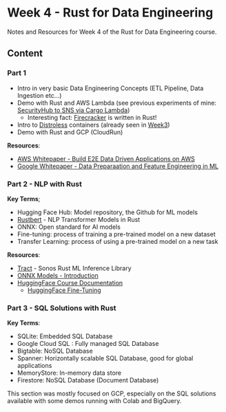 # Week 4 - Rust for Data Engineering

Notes and Resources for Week 4 of the Rust for Data Engineering course.

## Content

### Part 1

- Intro in very basic Data Engineering Concepts (ETL Pipeline, Data Ingestion etc...)
- Demo with Rust and AWS Lambda (see previous experiments of mine: [SecurityHub to SNS via Cargo Lambda](https://github.com/amasotti/aws-securityhub-summary-rust))
  - Interesting fact: [Firecracker](https://firecracker-microvm.github.io/) is written in Rust! 
- Intro to [Distroless](https://github.com/GoogleContainerTools/distroless) containers (already seen in [Week3](../week3/5-axum-webservice))
- Demo with Rust and GCP (CloudRun)

__Resources__:

- [AWS Whitepaper - Build E2E Data Driven Applications on AWS](https://docs.aws.amazon.com/whitepapers/latest/build-e2e-data-driven-applications/build-e2e-data-driven-applications.html)
- [Google Whitepaper - Data Preparaation and Feature Engineering in ML](https://developers.google.com/machine-learning/data-prep)


### Part 2 - NLP with Rust

__Key Terms__;
- Hugging Face Hub: Model repository, the Github for ML models
- [Rustbert](https://github.com/guillaume-be/rust-bert) - NLP Transformer Models in Rust
- ONNX: Open standard for AI models
- Fine-tuning: process of training a pre-trained model on a new dataset
- Transfer Learning: process of using a pre-trained model on a new task


__Resources__:

- [Tract](https://github.com/sonos/tract) - Sonos Rust ML Inference Library
- [ONNX Models - Introduction](https://onnx.ai/onnx/intro/index.html)
- [HuggingFace Course Documentation](https://huggingface.co/learn/nlp-course/chapter1/1)
    - [HuggingFace Fine-Tuning](https://huggingface.co/learn/nlp-course/chapter3/1?fw=pt)


### Part 3 - SQL Solutions with Rust

__Key Terms__:
- SQLite: Embedded SQL Database
- Google Cloud SQL : Fully managed SQL Database
- Bigtable: NoSQL Database
- Spanner: Horizontally scalable SQL Database, good for global applications
- MemoryStore: In-memory data store
- Firestore: NoSQL Database (Document Database)

This section was mostly focused on GCP, especially on the SQL solutions available with some demos
running with Colab and BigQuery.